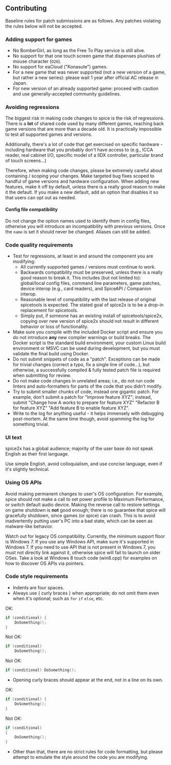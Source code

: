 ## Contributing
Baseline rules for patch submissions are as follows. Any patches violating the rules below will not be accepted.

### Adding support for games

* No BomberGirl, as long as the Free To Play service is still alive.
* No support for that one touch screen game that dispenses plushies of mouse character (`O26`).
* No support for eaCloud ("Konasute") games.
* For a new game that was never supported (not a new version of a game, but rather a new series): please wait 1 year after official AC release in Japan.
* For new version of an already supported game: proceed with caution and use generally-accepted community guidelines.

### Avoiding regressions

The biggest risk in making code changes to spice is the risk of regressions. There is a **lot** of shared code used by many different games, reaching back game versions that are more than a decade old. It is practically impossible to test all supported games and versions.

Additionally, there's a lot of code that get exercised on specific hardware - including hardware that you probably don't have access to (e.g., ICCA reader, real cabinet I/O, specific model of a IIDX controller, particular brand of touch screens...)

Therefore, when making code changes, please be extremely careful about containing / scoping your changes. Make targeted bug fixes scoped to handful of game versions and hardware configuration. When adding new features, make it off by default, unless there is a really good reason to make it the default. If you make a new default, add an option that disables it so that users can opt out as needed.

#### Config file compatibility

Do not change the option names used to identify them in config files, otherwise you will introduce an incompatibility with previous versions. Once the `name` is set it should never be changed. Aliases can still be added.

### Code quality requirements

* Test for regressions, at least in and around the component you are modifying:
  * All currently supported games / versions must continue to work.
  * Backwards compatibility must be preserved, unless there is a really good reason to break it. This includes (but not limited to): global/local config files, command line parameters, game patches, device interop (e.g., card readers), and SpiceAPI / Companion interop.
  * Reasonable level of compatibility with the last release of original spicetools is expected. The stated goal of spice2x is to be a drop-in replacement for spicetools.
  * Simply put, if someone has an existing install of spicetools/spice2x, copying over new version of spice2x should not result in different behavior or loss of functionality.
* Make sure you compile with the included Docker script and ensure you do not introduce **any** new compiler warnings or build breaks. The Docker script is the standard build environment, your custom Linux build environment or MSVC can be used during development, but you must validate the final build using Docker.
* Do not submit snippets of code as a "patch". Exceptions can be made for trivial changes (correct a typo, fix a single line of code...), but otherwise, a successfully compiled & fully tested patch file is required when submitting for review.
* Do not make code changes in unrelated areas; i.e., do not run code linters and auto-formatters for parts of the code that you didn't modify.
* Try to submit smaller chunks of code, instead one gigantic patch. For example, don't submit a patch for "Improve feature XYZ"; instead, submit "Change how A works to prepare for feature XYZ" "Refactor B for feature XYZ" "Add feature B to enable feature XYZ".
* Write to the log for anything useful - it helps immensely with debugging post-mortem. At the same time though, avoid spamming the log for something trivial.

### UI text
spice2x has a global audience; majority of the user base do not speak English as their first language.

Use simple English, avoid colloquialism, and use concise language, even if it's slightly technical.

### Using OS APIs

Avoid making permanent changes to user's OS configuration. For example, spice should not make a call to set power profile to Maximum Performance, or switch default audio device. Making the reverse call to restore settings on game shutdown is **not** good enough; there is no guarantee that spice will gracefully shutdown, since games (or spice) can crash. This is to avoid inadvertently putting user's PC into a bad state, which can be seen as malware-like behavior.

Watch out for legacy OS compatibility. Currently, the minimum support floor is Windows 7. If you use any Windows API, make sure it's supported in Windows 7. If you need to use API that is not present in Windows 7, you must not directly link against it, otherwise spice will fail to launch on older OSes. Take a look at Windows 8 touch code (win8.cpp) for examples on how to discover OS APIs via pointers.

### Code style requirements
* Indents are four spaces.
* Always use \{ curly braces \} when appropriate; do not omit them even when it's optional; such as `for` `if` `else`, etc.

OK:
```c
if (conditional) {
    DoSomething();
}
```

Not OK:
```c
if (conditional)
    DoSomething();
```

Not OK:
```c
if (conditional) DoSomething();
```

* Opening curly braces should appear at the end, not in a line on its own.

OK:
```c
if (conditional) {
    DoSomething();
}
```

Not OK:
```c
if (conditional)
{
    DoSomething();
}
```

* Other than that, there are no strict rules for code formatting, but please attempt to emulate the style around the code you are modifying.
